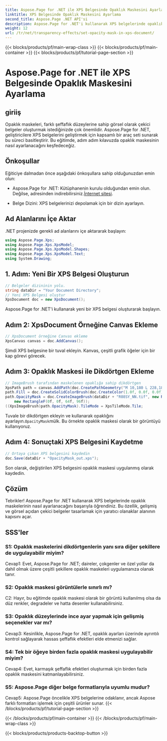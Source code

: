 ```yaml
---
title: Aspose.Page for .NET ile XPS Belgesinde Opaklık Maskesini Ayarlama
linktitle: XPS Belgesinde Opaklık Maskesini Ayarlama
second_title: Aspose.Page .NET API'si
description: Aspose.Page for .NET'i kullanarak XPS belgelerinde opaklık maskelerini ayarlamayı öğrenin. Belge estetiğini zahmetsizce geliştirin.
weight: 12
url: /tr/net/transparency-effects/set-opacity-mask-in-xps-document/
---
```


{{< blocks/products/pf/main-wrap-class >}}
{{< blocks/products/pf/main-container >}}
{{< blocks/products/pf/tutorial-page-section >}}

# Aspose.Page for .NET ile XPS Belgesinde Opaklık Maskesini Ayarlama

## giriiş

Opaklık maskeleri, farklı şeffaflık düzeylerine sahip görsel olarak çekici belgeler oluşturmak istediğinizde çok önemlidir. Aspose.Page for .NET, geliştiricilere XPS belgelerini geliştirmek için kapsamlı bir araç seti sunarak bu süreci basitleştirir. Bu eğitimde, adım adım kılavuzda opaklık maskesinin nasıl ayarlanacağını keşfedeceğiz.

## Önkoşullar

Eğiticiye dalmadan önce aşağıdaki önkoşullara sahip olduğunuzdan emin olun:

-  Aspose.Page for .NET: Kütüphanenin kurulu olduğundan emin olun. Değilse, adresinden indirebilirsiniz.[İnternet sitesi](https://releases.aspose.com/page/net/).

- Belge Dizini: XPS belgelerinizi depolamak için bir dizin ayarlayın.

## Ad Alanlarını İçe Aktar

.NET projenizde gerekli ad alanlarını içe aktararak başlayın:

```csharp
using Aspose.Page.Xps;
using Aspose.Page.Xps.XpsModel;
using Aspose.Page.Xps.XpsModel.Shapes;
using Aspose.Page.Xps.XpsModel.Text;
using System.Drawing;
```

## 1. Adım: Yeni Bir XPS Belgesi Oluşturun

```csharp
// Belgeler dizininin yolu.
string dataDir = "Your Document Directory";
// Yeni XPS Belgesi oluştur
XpsDocument doc = new XpsDocument();
```

Aspose.Page for .NET'i kullanarak yeni bir XPS belgesi oluşturarak başlayın.

## Adım 2: XpsDocument Örneğine Canvas Ekleme

```csharp
// XpsDocument örneğine Canvas ekleme
XpsCanvas canvas = doc.AddCanvas();
```

Şimdi XPS belgesine bir tuval ekleyin. Kanvas, çeşitli grafik öğeler için bir kap görevi görecek.

## Adım 3: Opaklık Maskesi ile Dikdörtgen Ekleme

```csharp
// ImageBrush tarafından maskelenen opaklığa sahip dikdörtgen
XpsPath path = canvas.AddPath(doc.CreatePathGeometry("M 10,180 L 228,180 228,285 10,285"));
path.Fill = doc.CreateSolidColorBrush(doc.CreateColor(1.0f, 0.0f, 0.0f));
path.OpacityMask = doc.CreateImageBrush(dataDir + "R08SY_NN.tif", new RectangleF(0f, 0f, 128f, 192f),
    new RectangleF(0f, 0f, 64f, 96f));
((XpsImageBrush)path.OpacityMask).TileMode = XpsTileMode.Tile;
```

 Tuvale bir dikdörtgen ekleyin ve kullanarak opaklığını ayarlayın.`OpacityMask`mülk. Bu örnekte opaklık maskesi olarak bir görüntüyü kullanıyoruz.

## Adım 4: Sonuçtaki XPS Belgesini Kaydetme

```csharp
// Ortaya çıkan XPS belgesini kaydedin
doc.Save(dataDir + "OpacityMask_out.xps");
```

Son olarak, değiştirilen XPS belgesini opaklık maskesi uygulanmış olarak kaydedin.

## Çözüm

Tebrikler! Aspose.Page for .NET kullanarak XPS belgelerinde opaklık maskelerinin nasıl ayarlanacağını başarıyla öğrendiniz. Bu özellik, gelişmiş ve görsel açıdan çekici belgeler tasarlamak için yaratıcı olanaklar alanının kapısını açar.

## SSS'ler

### S1: Opaklık maskelerini dikdörtgenlerin yanı sıra diğer şekillere de uygulayabilir miyim?

Cevap1: Evet, Aspose.Page for .NET; daireler, çokgenler ve özel yollar da dahil olmak üzere çeşitli şekillere opaklık maskeleri uygulamanıza olanak tanır.

### S2: Opaklık maskesi görüntülerle sınırlı mı?

C2: Hayır, bu eğitimde opaklık maskesi olarak bir görüntü kullanılmış olsa da düz renkler, degradeler ve hatta desenler kullanabilirsiniz.

### S3: Opaklık düzeylerinde ince ayar yapmak için gelişmiş seçenekler var mı?

Cevap3: Kesinlikle, Aspose.Page for .NET, opaklık ayarları üzerinde ayrıntılı kontrol sağlayarak hassas şeffaflık efektleri elde etmenizi sağlar.

### S4: Tek bir öğeye birden fazla opaklık maskesi uygulayabilir miyim?

Cevap4: Evet, karmaşık şeffaflık efektleri oluşturmak için birden fazla opaklık maskesini katmanlayabilirsiniz.

### S5: Aspose.Page diğer belge formatlarıyla uyumlu mudur?

Cevap5: Aspose.Page öncelikle XPS belgelerine odaklanır, ancak Aspose farklı formatları işlemek için çeşitli ürünler sunar.
{{< /blocks/products/pf/tutorial-page-section >}}

{{< /blocks/products/pf/main-container >}}
{{< /blocks/products/pf/main-wrap-class >}}

{{< blocks/products/products-backtop-button >}}
